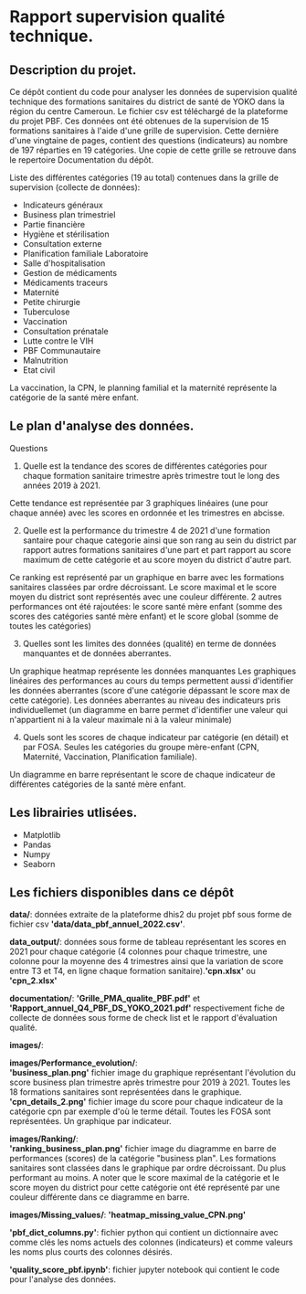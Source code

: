 # Rapport supervision qualité technique.

## Description du projet.
Ce dépôt contient du code pour analyser les données de supervision qualité technique des formations sanitaires du district de santé de YOKO dans la région du centre Cameroun. Le fichier csv est téléchargé de la plateforme du projet PBF. Ces données ont été obtenues de la supervision de 15 formations sanitaires à l'aide d'une grille de supervision. Cette dernière d'une vingtaine de pages, contient des questions (indicateurs) au nombre de 197 réparties en 19 catégories. Une copie de cette grille se retrouve dans le repertoire Documentation du dépôt.

Liste des différentes catégories (19 au total) contenues dans la grille de supervision (collecte de données):
- Indicateurs généraux
- Business plan trimestriel
- Partie financière
- Hygiène et stérilisation
- Consultation externe
- Planification familiale Laboratoire
- Salle d'hospitalisation
- Gestion de médicaments
- Médicaments traceurs
- Maternité
- Petite chirurgie
- Tuberculose
- Vaccination
- Consultation prénatale
- Lutte contre le VIH
- PBF Communautaire
- Malnutrition
- Etat civil

La vaccination, la CPN, le planning familial et la maternité représente la catégorie de la santé mère enfant.

## Le plan d'analyse des données.
Questions    
1. Quelle est la tendance des scores de différentes catégories pour chaque formation sanitaire trimestre après trimestre tout le long des années 2019 à 2021.       

Cette tendance est représentée par 3 graphiques linéaires (une pour chaque année) avec les scores en ordonnée et les trimestres en abcisse.

2. Quelle est la performance du trimestre 4 de 2021 d'une formation santaire pour chaque categorie ainsi que son rang au sein du district par rapport autres formations sanitaires d'une part et part rapport au score maximum de cette catégorie et au score moyen du district d'autre part.       

Ce ranking est représenté par un graphique en barre avec les formations sanitaires classées par ordre décroissant. Le score maximal et le score moyen du district sont représentés avec une couleur différente.
2 autres performances ont été rajoutées: le score santé mère enfant (somme des scores des catégories santé mère enfant) et le score global (somme de toutes les catégories)

3. Quelles sont les limites des données (qualité) en terme de données manquantes et de données aberrantes.

Un graphique heatmap représente les données manquantes
Les graphiques linéaires des performances au cours du temps permettent aussi d'identifier les données aberrantes (score d'une catégorie dépassant le score max de cette catégorie).
Les données aberrantes au niveau des indicateurs pris individuellemet (un diagramme en barre permet d'identifier une valeur qui n'appartient ni à la valeur maximale ni à la valeur minimale)

4. Quels sont les scores de chaque indicateur par catégorie (en détail) et par FOSA. Seules les catégories du groupe mère-enfant (CPN, Maternité, Vaccination, Planification familiale).

Un diagramme en barre représentant le score de chaque indicateur de différentes catégories de la santé mère enfant.


## Les librairies utlisées.
- Matplotlib
- Pandas
- Numpy
- Seaborn

## Les fichiers disponibles dans ce dépôt
**data/**: données extraite de la plateforme dhis2 du projet pbf sous forme de fichier csv **'data/data_pbf_annuel_2022.csv'**.

**data_output/**: données sous forme de tableau représentant les scores en 2021 pour chaque catégorie (4 colonnes pour chaque trimestre, une colonne pour la moyenne des 4 trimestres ainsi que la variation de score entre T3 et T4, en ligne chaque formation sanitaire).**'cpn.xlsx'** ou **'cpn_2.xlsx'**

**documentation/**: **'Grille_PMA_qualite_PBF.pdf'** et **'Rapport_annuel_Q4_PBF_DS_YOKO_2021.pdf'** respectivement fiche de collecte de données sous forme de check list et le rapport d'évaluation qualité.

**images/**:

**images/Performance_evolution/**:    
**'business_plan.png'** fichier image du graphique représentant l'évolution du score business plan trimestre après trimestre pour 2019 à 2021. Toutes les 18 formations sanitaires sont représentées dans le graphique.   
**'cpn_details_2.png'** fichier image du score pour chaque indicateur de la catégorie cpn par exemple d'où le terme détail. Toutes les FOSA sont représentées. Un graphique par indicateur.

**images/Ranking/**:    
**'ranking_business_plan.png'** fichier image du diagramme en barre de performances (scores) de la catégorie "business plan". Les formations sanitaires sont classées dans le graphique par ordre décroissant. Du plus performant au moins. A noter que le score maximal de la catégorie et le score moyen du district pour cette catégorie ont été représenté par une couleur différente dans ce diagramme en barre.

**images/Missing_values/**:
**'heatmap_missing_value_CPN.png'**

**'pbf_dict_columns.py'**: fichier python qui contient un dictionnaire avec comme clés les noms actuels des colonnes (indicateurs) et comme valeurs les noms plus courts des colonnes désirés.

**'quality_score_pbf.ipynb'**: fichier jupyter notebook qui contient le code pour l'analyse des données.
